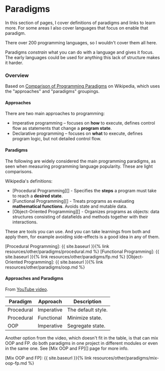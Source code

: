 # Paradigms

In this section of pages, I cover definitions of paradigms and links to learn more. For some areas I also cover languages that focus on enable that paradigm.

There over 200 programming languages, so I wouldn't cover them all here.

Paradigms _constrain_ what you can do with a language and gives it focus. The early languages could be used for anything this lack of structure makes it harder.


### Overview

Based on [Comparison of Programming Paradigms](https://en.m.wikipedia.org/wiki/Comparison_of_programming_paradigms) on Wikipedia, which uses the "approaches" and "paradigms" groupings.

#### Approaches 

There are two main approaches to programming:

- Imperative programming – focuses on **how** to execute, defines control flow as statements that change a **program state**.
- Declarative programming – focuses on **what** to execute, defines program logic, but not detailed control flow.

#### Paradigms

The following are widely considered the main programming paradigms, as seen when measuring programming language popularity. These are light comparisons.

Wikipedia's definitions:

- [Procedural Programming][] - Specifies the **steps** a program must take to reach a **desired state**. 
- [Functional Programming][] - Treats programs as evaluating **mathematical functions**. Avoids state and mutable data.
- [Object-Oriented Programming][] - Organizes programs as objects: data structures consisting of datafields and methods together with their interactions.

These are tools you can use. And you can take learnings from both and apply them, for example avoiding side-effects is a good idea in any of them.

[Procedural Programming]: {{ site.baseurl }}{% link resources/other/paradigms/procedural.md %}
[Functional Programming]: {{ site.baseurl }}{% link resources/other/paradigms/fp.md %}
[Object-Oriented Programming]: {{ site.baseurl }}{% link resources/other/paradigms/oop.md %}

#### Approaches and Paradigms

From [YouTube video](https://youtu.be/QM1iUe6IofM).

Paradigm | Approach | Description 
---      | ---      | ---
Procedural | Imperative | The default style.
Procedural | Functional | Minimize state.
OOP | Imperative | Segregate state.

Another option from the video, which doesn't fit in the table, is that can mix OOP and FP. do both paradigms in one project in different modules or even in the same one. See [Mix OOP and FP][] page for more info.

[Mix OOP and FP]: {{ site.baseurl }}{% link resources/other/paradigms/mix-oop-fp.md %}
